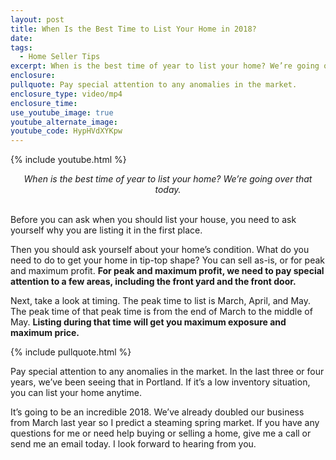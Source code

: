 ```yaml
---
layout: post
title: When Is the Best Time to List Your Home in 2018?
date:
tags:
  - Home Seller Tips
excerpt: When is the best time of year to list your home? We’re going over that today.
enclosure:
pullquote: Pay special attention to any anomalies in the market.
enclosure_type: video/mp4
enclosure_time:
use_youtube_image: true
youtube_alternate_image:
youtube_code: HypHVdXYKpw
---
```


{% include youtube.html %}

<center><em>When is the best time of year to list your home? We&rsquo;re going over that today.</em></center>

<center>&nbsp;</center>

Before you can ask when you should list your house, you need to ask yourself why you are listing it in the first place.&nbsp;

Then you should ask yourself about your home’s condition. What do you need to do to get your home in tip-top shape? You can sell as-is, or for peak and maximum profit. **For peak and maximum profit, we need to pay special attention to a few areas, including the front yard and the front door.**

Next, take a look at timing. The peak time to list is March, April, and May. The peak time of that peak time is from the end of March to the middle of May. **Listing during that time will get you maximum exposure and maximum price.**

{% include pullquote.html %}

Pay special attention to any anomalies in the market. In the last three or four years, we’ve been seeing that in Portland. If it’s a low inventory situation, you can list your home anytime.

It’s going to be an incredible 2018. We’ve already doubled our business from March last year so I predict a steaming spring market. If you have any questions for me or need help buying or selling a home, give me a call or send me an email today. I look forward to hearing from you.<br>&nbsp;